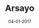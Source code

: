 ---
layout: project
title: 'Arsayo'
caption: Sac à dos innovant & vegan (inventé/fabriqué en france)
description: >
  (En cours de construction)
date: '04-01-2017'
image: 
  path: /assets/img/works/cover-logo-arsayo.jpg
  srcset: 
    1920w: /assets/img/works/cover-logo-arsayo.jpg
    960w:  /assets/img/works/cover-logo-arsayo@0,5x.jpg
    480w:  /assets/img/works/cover-logo-arsayo@0,25x.jpg

links:
  - title: Voir le site officiel d'Arsayo
    url: https://arsayo.com/
sitemap: false

---